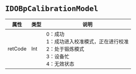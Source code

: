# `IDOBpCalibrationModel`

| 属性        | 类型    | 说明         |
| ----------- | ------- | ------------ |
| retCode | Int | 0：成功<br/>1：成功进入校准模式，正在进行校准<br/>2：处于锻炼模式<br/>3：设备忙<br/>4：无效状态 |
